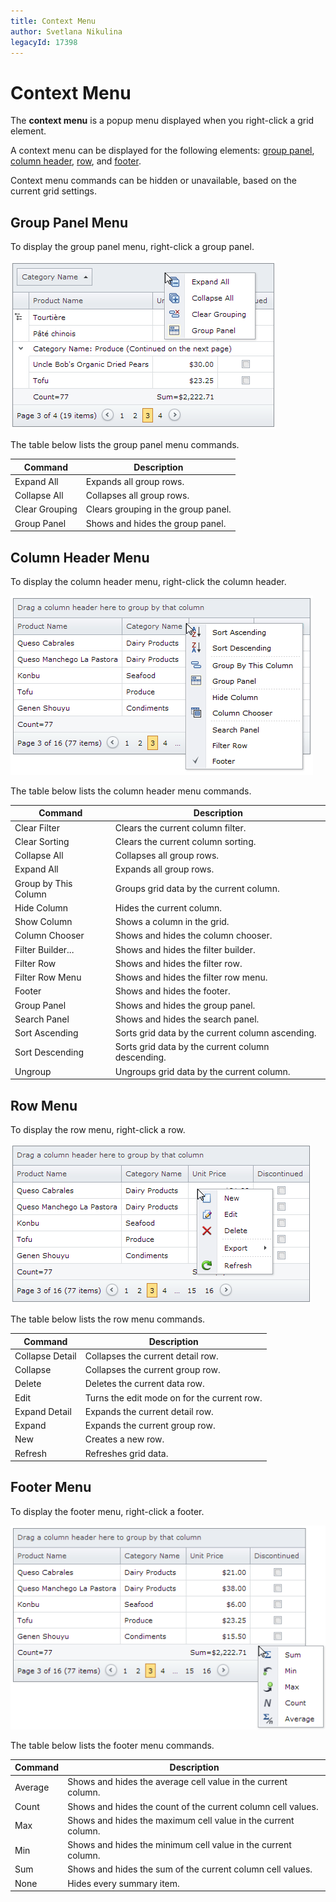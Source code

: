 ```yaml
---
title: Context Menu
author: Svetlana Nikulina
legacyId: 17398
---
```

# Context Menu
The **context menu** is a popup menu displayed when you right-click a grid element.

A context menu can be displayed for the following elements: [group panel](#grouppanelmenu), [column header](#column-menu), [row](#row-menu), and [footer](#footer-menu).

Context menu commands can be hidden or unavailable, based on the current grid settings.

## <a name="grouppanelmenu"/>Group Panel Menu
To display the group panel menu, right-click a group panel.

![Grid overview 1](../../../images/img24033.png)

The table below lists the group panel menu commands.

| Command | Description |
|---|---|
| Expand All | Expands all group rows. |
| Collapse All | Collapses all group rows. |
| Clear Grouping | Clears grouping in the group panel. |
| Group Panel | Shows and hides the group panel. |

## <a name="column-menu"/>Column Header Menu
To display the column header menu, right-click the column header.

![Grid overview 2](../../../images/img24034.png)

The table below lists the column header menu commands.

| Command | Description |
|---|---|
| Clear Filter | Clears the current column filter. |
| Clear Sorting | Clears the current column sorting. |
| Collapse All | Collapses all group rows. |
| Expand All | Expands all group rows. |
| Group by This Column | Groups grid data by the current column. |
| Hide Column | Hides the current column. |
| Show Column | Shows a column in the grid. |
| Column Chooser | Shows and hides the column chooser. |
| Filter Builder... | Shows and hides the filter builder. |
| Filter Row | Shows and hides the filter row. |
| Filter Row Menu | Shows and hides the filter row menu. |
| Footer | Shows and hides the footer. |
| Group Panel | Shows and hides the group panel. |
| Search Panel | Shows and hides the search panel. |
| Sort Ascending | Sorts grid data by the current column ascending. |
| Sort Descending | Sorts grid data by the current column descending. |
| Ungroup | Ungroups grid data by the current column. |

## <a name="row-menu"/>Row Menu
To display the row menu, right-click a row.

![Grid overview 3](../../../images/img24035.png)

The table below lists the row menu commands.

| Command | Description |
|---|---|
| Collapse Detail | Collapses the current detail row. |
| Collapse | Collapses the current group row. |
| Delete | Deletes the current data row. |
| Edit | Turns the edit mode on for the current row. |
| Expand Detail | Expands the current detail row. |
| Expand | Expands the current group row. |
| New | Creates a new row. |
| Refresh | Refreshes grid data. |

## <a name="footer-menu"/>Footer Menu
To display the footer menu, right-click a footer.

![Grid overview 4](../../../images/img24037.png)

The table below lists the footer menu commands.

| Command | Description |
|---|---|
| Average | Shows and hides the average cell value in the current column. |
| Count | Shows and hides the count of the current column cell values. |
| Max | Shows and hides the maximum cell value in the current column. |
| Min | Shows and hides the minimum cell value in the current column. |
| Sum | Shows and hides the sum of the current column cell values. |
| None | Hides every summary item. |